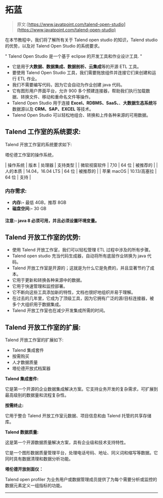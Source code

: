 # 拓蓝

> 原文:[https://www.javatpoint.com/talend-open-studio](https://www.javatpoint.com/talend-open-studio)

在本节教程中，我们将了解所有关于 Talend open studio 的知识，Talend studio 的优势，以及对 Talend Open Studio 的系统要求。

" Talend Open Studio 是一个基于 eclipse 的开发工具和作业设计工具. "

*   它是用于**大数据、数据集成、数据剖析、云集成**等的开源 ETL 工具。
*   要使用 Talend Open Studio 工具，我们需要拖放组件并连接它们来创建和运行 ETL 作业。
*   我们不需要编写代码，因为它会自动为作业创建 java 代码。
*   它有图形用户界面平台，允许 900 多个预建连接器，帮助我们执行加载数据、转换文件、移动和重命名文件等操作。
*   Talend Open Studio 用于连接 **Excel、RDBMS、SaaS、**、**大数据生态系统**等数据源以及 **CRM、SAP、EXCEL** 等技术。
*   Talend Open Studio 可以轻松地组合、转换和上传各种来源的可用数据。

## Talend 工作室的系统要求:

Talend 开放工作室的系统要求如下:

塔伦德工作室的操作系统，

| 操作系统 | 版本 | 处理器 | 支持类型 |
| 微软视窗软件 | 7,10 | 64 位 | 被推荐的 |
| 人的本质 | 14.04，16.04 LTS | 64 位 | 被推荐的 |
| 苹果 macOS | 10.13/高塞拉 | 64 位 | 支持 |

### 内存需求:

*   **内存:-** 最低 4GB，推荐 8GB
*   **磁盘空间:-** 30 GB

#### 注意:- java 8 必须可用，并且必须设置环境变量。

## Talend 开放工作室的优势:

*   使用 Talend 开放工作室，我们可以轻松管理 ETL 过程中涉及的所有步骤。
*   Talend open studio 充当代码生成器，自动将所有底层作业转换为 java 代码。
*   Talend 开放工作室是开源的；这就是为什么它是免费的，并且显著节约了成本。
*   它用于更新和转换各种来源中的数据。
*   它用于快速管理和监控部署。
*   它不断向这些工具添加新的特性，文档也很好地组织并易于理解。
*   在过去的几年里，它成为了顶级工具，因为它拥有广泛的源/目标连接器，被多个大组织用于数据集成。
*   Talend 开放工作室也在减少开发集成所需的时间。

## Talend 开放工作室的扩展:

Talend 开放工作室的扩展如下:

*   Talend 集成套件
*   按需购买
*   人才数据质量
*   塔伦德开放式档案器

**Talend 集成套件:**

它是第一个开源的企业数据集成解决方案。它支持业务开发的复杂需求，可扩展到最高级别的数据量和流程复杂性。

**按需终止:**

它用于整合 Talend 开放工作室元数据、项目信息和由 Talend 托管的共享存储库。

**Talend 数据质量:**

这是第一个开源数据质量解决方案，具有企业级和技术支持特性。

它是一个图形数据质量管理平台，处理电话号码、地址、同义词和缩写等数据。它同时具有数据清理和数据分析功能。

**塔伦德开放剖面仪：**

Talend open profiler 为业务用户或数据管理成员提供了为每个需要分析或监控的数据元素定义一组指标的功能。

* * *